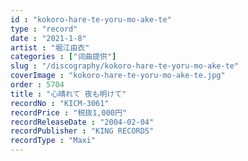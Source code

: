 ```yaml
---
id : "kokoro-hare-te-yoru-mo-ake-te"
type : "record"
date : "2021-1-8"
artist : "堀江由衣"
categories : ["词曲提供"]
slug : "/discography/kokoro-hare-te-yoru-mo-ake-te"
coverImage : "kokoro-hare-te-yoru-mo-ake-te.jpg"
order : 5704
title : "心晴れて 夜も明けて"
recordNo : "KICM-3061"
recordPrice : "税抜1,000円"
recordReleaseDate : "2004-02-04"
recordPublisher : "KING RECORDS"
recordType : "Maxi"
---
```


